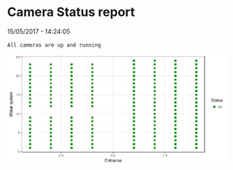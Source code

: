 Camera Status report
================
15/05/2017 - 14:24:05

    All cameras are up and running

![](camreport_files/figure-markdown_github/unnamed-chunk-2-1.png)
